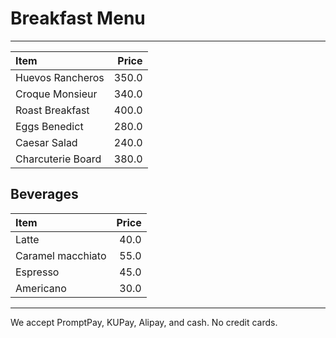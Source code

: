 # Breakfast Menu
---

| Item                                   | Price |
|:---------------------------------------|------:|
| Huevos Rancheros                        |  350.0  |
| Croque Monsieur | 340.0 |
| Roast Breakfast | 400.0 |
| Eggs Benedict  | 280.0 |
| Caesar Salad  | 240.0  |
| Charcuterie Board | 380.0 |

## Beverages

| Item                                   | Price |
|:---------------------------------------|------:|
| Latte                           |  40.0  |
| Caramel macchiato                       | 55.0  |
| Espresso                           |  45.0  |
| Americano                           |  30.0  |


---

We accept PromptPay, KUPay, Alipay, and cash. No credit cards.

